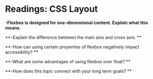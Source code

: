 # Readings: CSS Layout

**-Flexbox is designed for one-dimensional content. Explain what this means.**

**-Explain the difference between the main axis and cross axis. **

**-How can using certain properties of flexbox negatively impact accessibility? **

**-What are some advantages of using flexbox over float? **

**-How does this topic connect with your long term goals? **

